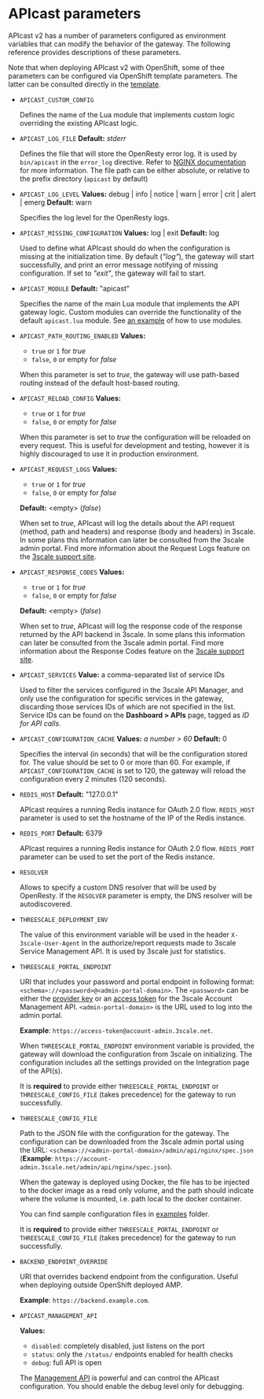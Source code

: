 # APIcast parameters

APIcast v2 has a number of parameters configured as environment variables that can modify the behavior of the gateway. The following reference provides descriptions of these parameters.

Note that when deploying APIcast v2 with OpenShift, some of thee parameters can be configured via OpenShift template parameters. The latter can be consulted directly in the [template](https://raw.githubusercontent.com/3scale/apicast/master/openshift/apicast-template.yml).

- `APICAST_CUSTOM_CONFIG`

  Defines the name of the Lua module that implements custom logic overriding the existing APIcast logic.

- `APICAST_LOG_FILE`
  **Default:** _stderr_

  Defines the file that will store the OpenResty error log. It is used by `bin/apicast` in the `error_log` directive. Refer to [NGINX documentation](http://nginx.org/en/docs/ngx_core_module.html#error_log) for more information. The file path  can be either absolute, or relative to the prefix directory (`apicast` by default) 

- `APICAST_LOG_LEVEL`
  **Values:** debug | info | notice | warn | error | crit | alert | emerg
  **Default:** warn

  Specifies the log level for the OpenResty logs.

- `APICAST_MISSING_CONFIGURATION`
  **Values:** log | exit
  **Default:** log

  Used to define what APIcast should do when the configuration is missing at the initialization time. By default (_"log"_), the gateway will start successfully, and print an error message notifying of missing configuration. If set to _"exit"_, the gateway will fail to start.

- `APICAST_MODULE`
  **Default:** "apicast"

  Specifies the name of the main Lua module that implements the API gateway logic. Custom modules can override the functionality of the default `apicast.lua` module. See [an example](../examples/custom-module) of how to use modules.

- `APICAST_PATH_ROUTING_ENABLED`
  **Values:**
  - `true` or `1` for _true_
  - `false`, `0` or empty for _false_

  When this parameter is set to _true_, the gateway will use path-based routing instead of the default host-based routing.

- `APICAST_RELOAD_CONFIG`
  **Values:**
  -  `true` or `1` for _true_
  -  `false`, `0` or empty for _false_

  When this parameter is set to _true_ the configuration will be reloaded on every request. This is useful for development and testing, however it is highly discouraged to use it in production environment.

- `APICAST_REQUEST_LOGS`
  **Values:**
  - `true` or `1` for _true_
  - `false`, `0` or empty for _false_

  **Default:** \<empty\> (_false_)

  When set to _true_, APIcast will log the details about the API request (method, path and headers) and response (body and headers) in 3scale. In some plans this information can later be consulted from the 3scale admin portal.
  Find more information about the Request Logs feature on the [3scale support site](https://support.3scale.net/docs/analytics/response-codes-tracking).

- `APICAST_RESPONSE_CODES`
  **Values:**
  - `true` or `1` for _true_
  - `false`, `0` or empty for _false_

  **Default:** \<empty\> (_false_)

  When set to _true_, APIcast will log the response code of the response returned by the API backend in 3scale. In some plans this information can later be consulted from the 3scale admin portal.
  Find more information about the Response Codes feature on the [3scale support site](https://support.3scale.net/docs/analytics/response-codes-tracking).

- `APICAST_SERVICES`
  **Value:** a comma-separated list of service IDs

  Used to filter the services configured in the 3scale API Manager, and only use the configuration for specific services in the gateway, discarding those services IDs of which are not specified in the list.
  Service IDs can be found on the **Dashboard > APIs** page, tagged as _ID for API calls_.

- `APICAST_CONFIGURATION_CACHE`
  **Values:** _a number > 60_
  **Default:** 0

  Specifies the interval (in seconds) that will be the configuration stored for. The value should be set to 0 or more than 60. For example, if `APICAST_CONFIGURATION_CACHE` is set to 120, the gateway will reload the configuration every 2 minutes (120 seconds).

- `REDIS_HOST`
  **Default:** "127.0.0.1"

  APIcast requires a running Redis instance for OAuth 2.0 flow. `REDIS_HOST` parameter is used to set the hostname of the IP of the Redis instance.

- `REDIS_PORT`
  **Default:** 6379

  APIcast requires a running Redis instance for OAuth 2.0 flow. `REDIS_PORT` parameter can be used to set the port of the Redis instance.

- `RESOLVER`

  Allows to specify a custom DNS resolver that will be used by OpenResty. If the `RESOLVER` parameter is empty, the DNS resolver will be autodiscovered.

- `THREESCALE_DEPLOYMENT_ENV`

  The value of this environment variable will be used in the header `X-3scale-User-Agent` in the authorize/report requests made to 3scale Service Management API. It is used by 3scale just for statistics.

- `THREESCALE_PORTAL_ENDPOINT`

  URI that includes your password and portal endpoint in following format: `<schema>://<password>@<admin-portal-domain>`. The `<password>` can be either the [provider key](https://support.3scale.net/docs/terminology#apikey) or an [access token](https://support.3scale.net/docs/terminology#tokens) for the 3scale Account Management API. `<admin-portal-domain>` is the URL used to log into the admin portal.

  **Example**: `https://access-token@account-admin.3scale.net`.

  When `THREESCALE_PORTAL_ENDPOINT` environment variable is provided, the gateway will download the configuration from 3scale on initializing. The configuration includes all the settings provided on the Integration page of the API(s).

  It is **required** to provide either `THREESCALE_PORTAL_ENDPOINT` or `THREESCALE_CONFIG_FILE` (takes precedence) for the gateway to run successfully.

- `THREESCALE_CONFIG_FILE`

  Path to the JSON file with the configuration for the gateway. The configuration can be downloaded from the 3scale admin portal using the URL: `<schema>://<admin-portal-domain>/admin/api/nginx/spec.json` (**Example**: `https://account-admin.3scale.net/admin/api/nginx/spec.json`).

  When the gateway is deployed using Docker, the file has to be injected to the docker image as a read only volume, and the path should indicate where the volume is mounted, i.e. path local to the docker container.

  You can find sample configuration files in [examples](https://github.com/3scale/apicast/tree/master/examples/configuration) folder.

  It is **required** to provide either `THREESCALE_PORTAL_ENDPOINT` or `THREESCALE_CONFIG_FILE` (takes precedence) for the gateway to run successfully.

- `BACKEND_ENDPOINT_OVERRIDE`

  URI that overrides backend endpoint from the configuration. Useful when deploying outside OpenShift deployed AMP.

  **Example**: `https://backend.example.com`.

- `APICAST_MANAGEMENT_API`

  **Values:**

  - `disabled`: completely disabled, just listens on the port
  - `status`: only the `/status/` endpoints enabled for health checks
  - `debug`: full API is open

  The [Management API](./management-api.md) is powerful and can control the APIcast configuration.
  You should enable the debug level only for debugging.
